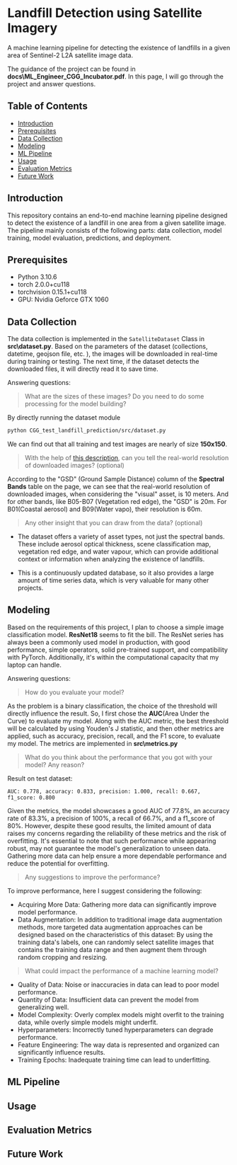 # Landfill Detection using Satellite Imagery

A machine learning pipeline for detecting the existence of landfills in a given area of Sentinel-2 L2A satellite image data.

The guidance of the project can be found in **docs\ML_Engineer_CGG_Incubator.pdf**. In this page, I will go through the project and answer questions.

## Table of Contents
- [Introduction](#introduction)
- [Prerequisites](#prerequisites)
- [Data Collection](#data-collection)
- [Modeling](#modeling)
- [ML Pipeline](#ml-pipeline)
- [Usage](#usage)
- [Evaluation Metrics](#evaluation-metrics)
- [Future Work](#future-work)

## Introduction

This repository contains an end-to-end machine learning pipeline designed to detect the existence of a landfill in one area from a given satellite image. The pipeline mainly consists of the following parts: data collection, model training, model evaluation, predictions, and deployment.

## Prerequisites

- Python 3.10.6 
- torch 2.0.0+cu118
- torchvision 0.15.1+cu118
- GPU: Nvidia Geforce GTX 1060

## Data Collection

The data collection is implemented in the `SatelliteDataset` Class in **src\dataset.py**. Based on the parameters of the dataset \(collections, datetime, geojson file, etc. \), the images will be downloaded in real-time during training or testing. The next time, if the dataset detects the downloaded files, it will directly read it to save time.

Answering questions: 

> What are the sizes of these images? Do you need to do some processing for the model building?

By directly running the dataset module

```bash
python CGG_test_landfill_prediction/src/dataset.py
```

We can find out that all training and test images are nearly of size **150x150**.

> With the help of [this description](https://planetarycomputer.microsoft.com/dataset/sentinel-2-l2a#overview), can you tell the real-world resolution of downloaded images? \(optional\) 

According to the "GSD" \(Ground Sample Distance\) column of the **Spectral Bands** table on the page, we can see that the real-world resolution of downloaded images, when considering the "visual" asset, is 10 meters. And for other bands, like B05-B07 \(Vegetation red edge\), the "GSD" is 20m. For B01\(Coastal aerosol\) and B09\(Water vapo\), their resolution is 60m.

> Any other insight that you can draw from the data? \(optional\)

- The dataset offers a variety of asset types, not just the spectral bands. These include aerosol optical thickness, scene classification map, vegetation red edge, and water vapour, which can provide additional context or information when analyzing the existence of landfills.

- This is a continuously updated database, so it also provides a large amount of time series data, which is very valuable for many other projects.

## Modeling

Based on the requirements of this project, I plan to choose a simple image classification model. **ResNet18** seems to fit the bill. The ResNet series has always been a commonly used model in production, with good performance, simple operators, solid pre-trained support, and compatibility with PyTorch. Additionally, it's within the computational capacity that my laptop can handle.

Answering questions:

> How do you evaluate your model?

As the problem is a binary classification, the choice of the threshold will directly influence the result. So, I first chose the **AUC**\(Area Under the Curve\) to evaluate my model. Along with the AUC metric, the best threshold will be calculated by using Youden's J statistic, and then other metrics are applied, such as accuracy, precision, recall, and the F1 score, to evaluate my model. The metrics are implemented in **src\metrics.py**

> What do you think about the performance that you got with your model? Any reason?

Result on test dataset:

```
AUC: 0.778, accuracy: 0.833, precision: 1.000, recall: 0.667, f1_score: 0.800
```

Given the metrics, the model showcases a good AUC of 77.8%, an accuracy rate of 83.3%, a precision of 100%, a recall of 66.7%, and a f1_score of 80%. However, despite these good results, the limited amount of data raises my concerns regarding the reliability of these metrics and the risk of overfitting. It's essential to note that such performance while appearing robust, may not guarantee the model's generalization to unseen data. Gathering more data can help ensure a more dependable performance and reduce the potential for overfitting.

> Any suggestions to improve the performance?

To improve performance, here I suggest considering the following:

- Acquiring More Data: Gathering more data can significantly improve model performance.
- Data Augmentation: In addition to traditional image data augmentation methods, more targeted data augmentation approaches can be designed based on the characteristics of this dataset: By using the training data's labels, one can randomly select satellite images that contains the training data range and then augment them through random cropping and resizing.

> What could impact the performance of a machine learning model?

- Quality of Data: Noise or inaccuracies in data can lead to poor model performance.
- Quantity of Data: Insufficient data can prevent the model from generalizing well.
- Model Complexity: Overly complex models might overfit to the training data, while overly simple models might underfit.
- Hyperparameters: Incorrectly tuned hyperparameters can degrade performance.
- Feature Engineering: The way data is represented and organized can significantly influence results.
- Training Epochs: Inadequate training time can lead to underfitting.

## ML Pipeline



## Usage

## Evaluation Metrics

## Future Work

